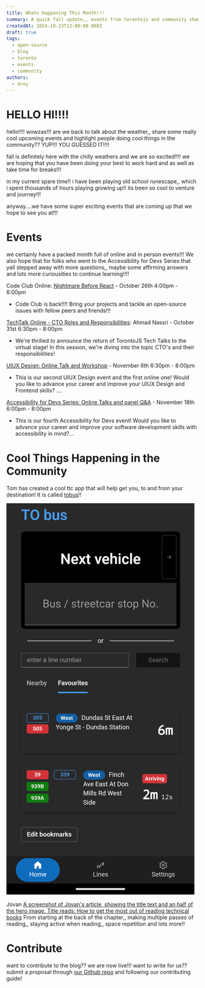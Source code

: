 ```yaml
---
title: Whats Happening This Month!!!
summary: A quick fall update,, events from torontojs and community showcase!!!
createdAt: 2024-10-23T12:00:00.000Z
draft: true
tags:
  - open-source
  - blog
  - toronto
  - events
  - community
authors:
  - drey
---
```


# HELLO HI!!!!
hello!!!! wowzas!!! are we back to talk about the weather,, share some really cool upcoming events and highlight people doing cool things in the community?? YUP!!! YOU GUESSED IT!!!!

fall is definitely here with the chilly weathers and we are so excited!!!! we are hoping that you have been doing your best to work hard and as well as take time for breaks!!!

in my current spare time!! i have been playing old school runescape,, which i spent thousands of hours playing growing up!! its been so cool to venture and journey!!!

anyway....we have some super exciting events that are coming up that we hope to see you at!!!

# Events

we certainly have a packed month full of online and in person events!!! We also hope that for folks who went to the Accessibility for Devs Series that yall stepped away with more questions,, maybe some affirming answers and lots more curiousities to continue learning!!!!

Code Club Online: [Nightmare Before React](https://guild.host/events/code-club-online-nightmare-nhkaky) - October 26th 4:00pm - 6:00pm
  - Code Club is back!!!! Bring your projects and tackle an open-source issues with fellow peers and friends!!!

[TechTalk Online - CTO Roles and Responsibilities](https://guild.host/events/torontojs-online-techtalk-5sxkm3): Ahmad Nassri - October 31st 6:30pm - 8:00pm
  - We're thrilled to announce the return of TorontoJS Tech Talks to the virtual stage! In this session, we're diving into the topic CTO's and their responsibilities!

[UIUX Design: Online Talk and Workshop](https://guild.host/events/uiux-design-online-talk-thghd9) - November 6th 6:30pm - 8:00pm
  - This is our second UIUX Design event and the first online one! Would you like to advance your career and improve your UIUX Design and Frontend skills? ....

[Accessibility for Devs Series: Online Talks and panel Q&A](https://guild.host/events/accessibility-for-devs-l5nacu) - November 18th 6:00pm - 8:00pm
  - This is our fourth Accessibility for Devs event! Would you like to advance your career and improve your software development skills with accessibility in mind?...


# Cool Things Happening in the Community

Tom has created a cool ttc app that will help get you, to and from your destination! It is called [tobus](https://tobus.ca/)!!

![A screenshot of the "tobus app". On the top half of the screen it has a large action button written "next vehicle" and an input field that reads "bus/streetcar stop no.". On the bottom half it has an an input box to search for a line number, a list of favourites, showing the line number, name, and ETA for the next vehicle; followed by a button to edit bookmarks. Lastly a menu bar on the bottom of the screen with three options: home, lines, and settings.](./assets/tom/mobile.png)

Jovan [A screenshot of Jovan's article, showing the title text and an half of the hero image. Title reads: How to get the most out of reading technical books](https://medium.com/@jovanmedford/how-to-get-the-most-out-of-reading-technical-books-1573ef6cd43a) From starting at the back of the chapter,, making multiple passes of reading,, staying active when reading,, space repetition and lots more!!

<!-- insert subscribe button here -->

# Contribute

want to contribute to the blog?? we are now live!!! want to write for us?? submit a proposal through [our Github repo](https://github.com/torontojs/blog/blob/main/src/content/docs/contributing.md) and following our contributing guide!
